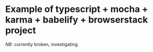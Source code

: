 # Example of typescript + mocha + karma + babelify + browserstack project
*NB:* currently broken, investigating